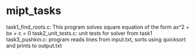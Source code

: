 # mipt_tasks
task1_find_roots.c: This program solves square equation of the form ax^2 + bx + c = 0
task2_unit_tests.c: unit tests for solver from task1
task3_pushkin.c: program reads lines from input.txt, sorts using quicksort and prints to output.txt
